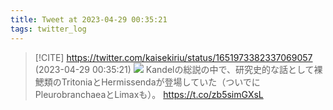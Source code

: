 ```yaml
---
title: Tweet at 2023-04-29 00:35:21
tags: twitter_log
---
```


> [!CITE] https://twitter.com/kaisekiriu/status/1651973382337069057 (2023-04-29 00:35:21)
> ![](https://twitter.com/kaisekiriu/status/1651973382337069057)
> Kandelの総説の中で、研究史的な話として裸鰓類のTritoniaとHermissendaが登場していた（ついでにPleurobranchaeaとLimaxも）。
> https://t.co/zb5simGXsL
